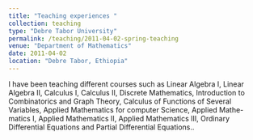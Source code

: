 ```yaml
---
title: "Teaching experiences "
collection: teaching
type: "Debre Tabor University"
permalink: /teaching/2011-04-02-spring-teaching
venue: "Department of Mathematics"
date: 2011-04-02
location: "Debre Tabor, Ethiopia"
---
```


I have been teaching different courses such as Linear Algebra I, Linear Algebra II, Calculus I, Calculus II, Discrete Mathematics,
Introduction to Combinatorics and Graph Theory, Calculus of Functions of
Several Variables, Applied Mathematics for computer Science, Applied Mathe-
matics I, Applied Mathematics II, Applied Mathematics III, Ordinary Differential
Equations and Partial Differential Equations..


